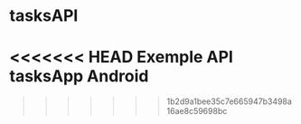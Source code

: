 # tasksAPI
<<<<<<< HEAD
Exemple API tasksApp Android
=======
>>>>>>> 1b2d9a1bee35c7e665947b3498a16ae8c59698bc
